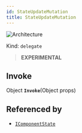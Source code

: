 ```yaml
---
id: StateUpdateMutation
title: StateUpdateMutation
---
```


![Architecture](https://img.shields.io/badge/architecture-new_only-blue)

Kind: `delegate`

> **EXPERIMENTAL**

## Invoke
Object **`Invoke`**(Object props)

## Referenced by
- [`IComponentState`](IComponentState)
